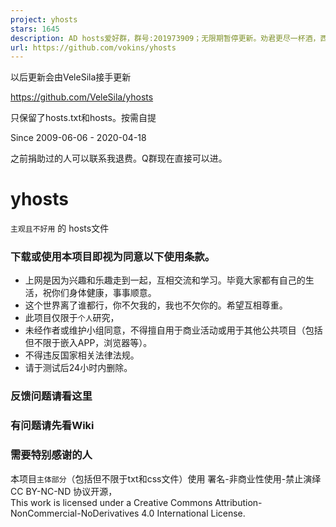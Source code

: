 ```yaml
---
project: yhosts
stars: 1645
description: AD hosts爱好群，群号:201973909；无限期暂停更新。劝君更尽一杯酒，西出阳关无故人。莫愁前路无知己，天下谁人不识君。
url: https://github.com/vokins/yhosts
---
```


以后更新会由VeleSila接手更新

https://github.com/VeleSila/yhosts

只保留了hosts.txt和hosts。按需自提

Since 2009-06-06 - 2020-04-18

之前捐助过的人可以联系我退费。Q群现在直接可以进。

yhosts
======

`主观且不好用` 的 hosts文件

### 下载或使用本项目即视为同意以下使用条款。

-   上网是因为兴趣和乐趣走到一起，互相交流和学习。毕竟大家都有自己的生活，祝你们身体健康，事事顺意。
-   这个世界离了谁都行，你不欠我的，我也不欠你的。希望互相尊重。
-   此项目仅限于`个人`研究，
-   未经作者或维护小组同意，不得擅自用于商业活动或用于其他公共项目（包括但不限于嵌入APP，浏览器等）。
-   不得违反国家相关法律法规。
-   请于测试后24小时内删除。

### 反馈问题请看这里

### 有问题请先看Wiki

### 需要特别感谢的人

本项目`主体部分`（包括但不限于txt和css文件）使用 署名-非商业性使用-禁止演绎 CC BY-NC-ND 协议开源，  
This work is licensed under a Creative Commons Attribution-NonCommercial-NoDerivatives 4.0 International License.

